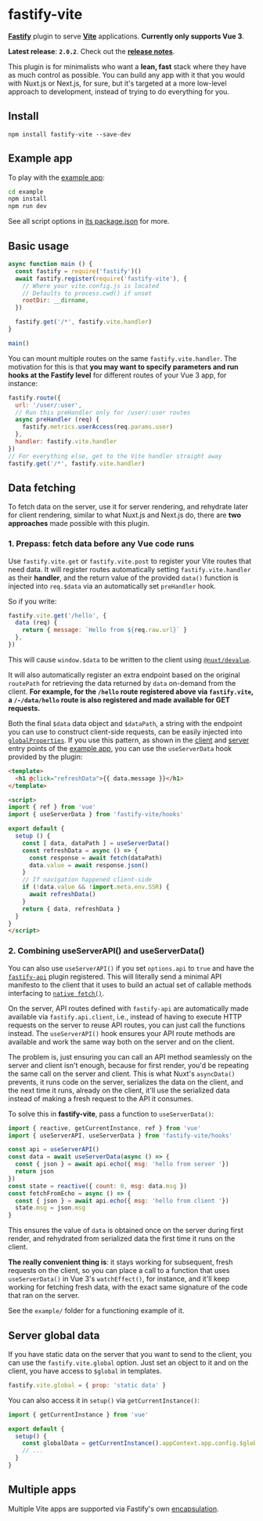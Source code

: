 # fastify-vite

[**Fastify**][fastify] plugin to serve [**Vite**][vite] applications. **Currently only supports Vue 3**.

[fastify]: http://fastify.io/
[vite]: http://vitejs.dev/

**Latest release**: **`2.0.2`**.
Check out the **[release notes](https://github.com/galvez/fastify-vite/releases/tag/v2.0.0-beta)**.

This plugin is for minimalists who want a **lean, fast** stack where they have 
as much control as possible. You can build any app with it that you would with 
Nuxt.js or Next.js, for sure, but it's targeted at a more low-level approach 
to development, instead of trying to do everything for you.

## Install

```
npm install fastify-vite --save-dev
```

## Example app

To play with the [example app][example-app]:

[example-app]: https://github.com/galvez/fastify-vite/tree/main/example

```sh
cd example
npm install
npm run dev
```

See all script options in [its package.json][example-package-json] for more.

[example-package-json]: https://github.com/galvez/fastify-vite/blob/main/example/package.json

## Basic usage

```js
async function main () {
  const fastify = require('fastify')()
  await fastify.register(require('fastify-vite'), {
    // Where your vite.config.js is located
    // Defaults to process.cwd() if unset
    rootDir: __dirname, 
  })

  fastify.get('/*', fastify.vite.handler)
}

main()
```

You can mount multiple routes on the same `fastify.vite.handler`. The motivation
for this is that **you may want to specify parameters and run hooks at the Fastify
level** for different routes of your Vue 3 app, for instance:

```js
fastify.route({
  url: '/user/:user',
  // Run this preHandler only for /user/:user routes
  async preHandler (req) {
    fastify.metrics.userAccess(req.params.user)
  },
  handler: fastify.vite.handler
})
// For everything else, get to the Vite handler straight away
fastify.get('/*', fastify.vite.handler)
```


## Data fetching

To fetch data on the server, use it for server rendering, and rehydrate later 
for client rendering, similar to what Nuxt.js and Next.js do, there are **two
approaches** made possible with this plugin.

### 1. Prepass: fetch data before any Vue code runs

Use `fastify.vite.get` or `fastify.vite.post` to register your Vite routes that
need data. It will register routes automatically setting `fastify.vite.handler`
as their **handler**, and the return value of the provided `data()` function is 
injected into `req.$data` via an automatically set `preHandler` hook. 

So if you write:

```js
fastify.vite.get('/hello', {
  data (req) {
    return { message: `Hello from ${req.raw.url}` }
  },
})
```

This will cause `window.$data` to be written to the client using 
[`@nuxt/devalue`][0]. 

[0]: https://github.com/nuxt-contrib/devalue

It will also automatically register an extra endpoint based on the original 
`routePath` for retrieving the data returned by `data` on-demand from the 
client. **For example, for the `/hello` route registered above via 
`fastify.vite`, a `/-/data/hello` route is also registered and made available 
for GET requests.**

Both the final `$data` data object and `$dataPath`, a string with the 
endpoint you can use to construct client-side requests, can be easily 
injected into [`globalProperties`][gp]. If you use this pattern, as shown in 
the [client][client-src] and [server][server-src] entry points of the 
[example app][example-app], you can use the `useServerData` hook provided 
by the plugin:

[gp]: https://v3.vuejs.org/api/application-config.html#globalproperties
[client-src]: https://github.com/galvez/fastify-vite/blob/main/example/entry/client.js
[server-src]: https://github.com/galvez/fastify-vite/blob/main/example/entry/client.js

```html
<template>
  <h1 @click="refreshData">{{ data.message }}</h1>
</template>

<script>
import { ref } from 'vue'
import { useServerData } from 'fastify-vite/hooks'

export default {
  setup () {
    const [ data, dataPath ] = useServerData()
    const refreshData = async () => {
      const response = await fetch(dataPath)
      data.value = await response.json()
    }
    // If navigation happened client-side
    if (!data.value && !import.meta.env.SSR) {
      await refreshData()
    }
    return { data, refreshData }
  }
}
</script>
```

### 2. Combining useServerAPI() and useServerData()

You can also use `useServerAPI()` if you set `options.api` to `true` and have
the [`fastify-api`](https://github.com/galvez/fastify-api) plugin registered. 
This will literally send a minimal API manifesto to the client that it uses to 
build an actual set of callable methods interfacing to 
[`native fetch()`](https://developer.mozilla.org/en-US/docs/Web/API/Fetch_API/Using_Fetch).

On the server, API routes defined with `fastify-api` are automatically made 
available via `fastify.api.client`, i.e., instead of having to execute HTTP
requests on the server to reuse API routes, you can just call the functions 
instead. The `useServerAPI()` hook ensures your API route methods are available
and work the same way both on the server and on the client.

The problem is, just ensuring you can call an API method seamlessly on the server
and client isn't enough, because for first render, you'd be repeating the same
call on the server and client. This is what Nuxt's `asyncData()` prevents, it 
runs code on the server, serializes the data on the client, and the next time
it runs, already on the client, it'll use the serialized data instead of making
a fresh request to the API it consumes.

To solve this in **fastify-vite**, pass a function to `useServerData()`:

```js
import { reactive, getCurrentInstance, ref } from 'vue'
import { useServerAPI, useServerData } from 'fastify-vite/hooks'

const api = useServerAPI()
const data = await useServerData(async () => {
  const { json } = await api.echo({ msg: 'hello from server '})
  return json
})
const state = reactive({ count: 0, msg: data.msg })
const fetchFromEcho = async () => {
  const { json } = await api.echo({ msg: 'hello from client '})
  state.msg = json.msg
}
```

This ensures the value of `data` is obtained once on the server during first 
render, and rehydrated from serialized data the first time it runs on the client.

**The really convenient thing is**: it stays working for subsequent, fresh requests
on the client, so you can place a call to a function that uses `useServerData()`
in Vue 3's `watchEffect()`, for instance, and it'll keep working for fetching
fresh data, with the exact same signature of the code that ran on the server.

See the `example/` folder for a functioning example of it.

## Server global data

If you have static data on the server that you want to send to the client, you
can use the `fastify.vite.global` option. Just set an object to it and on the
client, you have access to `$global` in templates. 

```js
fastify.vite.global = { prop: 'static data' }
```

You can also access it in `setup()` via `getCurrentInstance()`:

```js
import { getCurrentInstance } from 'vue'

export default {
  setup() {
    const globalData = getCurrentInstance().appContext.app.config.$global
    // ...
  }
}
```

## Multiple apps

Multiple Vite apps are supported via Fastify's own [encapsulation][2].

[2]: https://github.com/fastify/fastify/blob/master/docs/Encapsulation.md
